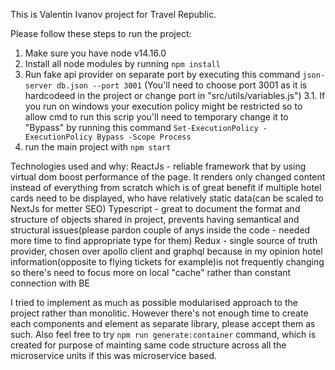 This is Valentin Ivanov project for Travel Republic. 

Please follow these steps to run the project:
1. Make sure you have node v14.16.0
2. Install all node modules by running `npm install`
3. Run fake api provider on separate port by executing this command `json-server db.json --port 3001` (You'll need to choose port 3001 as it is hardcodeed in the project or change port in "src/utils/variables.js")
3.1. If you run on windows your execution policy might be restricted so to allow cmd to run this scrip you'll need to temporary change it to "Bypass" by running this command `Set-ExecutionPolicy -ExecutionPolicy Bypass -Scope Process`
4. run the main project with `npm start`

Technologies used and why:
ReactJs - reliable framework that by using virtual dom boost performance of the page. It renders only changed content instead of everything from scratch which is of great benefit if multiple hotel cards need to be displayed, who have relatively static data(can be scaled to NextJs for metter SEO)
Typescript - great to document the format and structure of objects shared in project, prevents having semantical and structural issues(please pardon couple of anys inside the code - needed more time to find appropriate type for them)
Redux - single source of truth provider, chosen over apollo client and graphql because in my opinion hotel information(opposite to flying tickets for example)is not frequently changing so there's need to focus more on local "cache" rather than constant connection with BE

I tried to implement as much as possible modularised approach to the project rather than monolitic. However there's not enough time to create each components and element as separate library, please accept them as such. Also feel free to try `npm run generate:container` command, which is created for purpose of mainting same code structure across all the microservice units if this was microservice based.